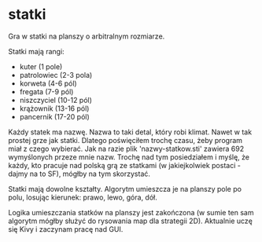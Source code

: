# statki

Gra w statki na planszy o arbitralnym rozmiarze.

Statki mają rangi:

- kuter (1 pole)
- patrolowiec (2-3 pola)
- korweta (4-6 pól)
- fregata (7-9 pól)
- niszczyciel (10-12 pól)
- krążownik (13-16 pól)
- pancernik (17-20 pól)

Każdy statek ma nazwę. Nazwa to taki detal, który robi klimat. Nawet w tak prostej grze jak statki. Dlatego poświęciłem trochę czasu, żeby program miał z czego wybierać. Jak na razie plik 'nazwy-statkow.sti' zawiera 692 wymyślonych przeze mnie nazw. Trochę nad tym posiedziałem i myślę, że każdy, kto pracuje nad polską grą ze statkami (w jakiejkolwiek postaci - dajmy na to SF), mógłby na tym skorzystać. 

Statki mają dowolne kształty. Algorytm umieszcza je na planszy pole po polu, losując kierunek: prawo, lewo, góra, dół.

Logika umieszczania statków na planszy jest zakończona (w sumie ten sam algorytm mógłby służyć do rysowania map dla strategii 2D). Aktualnie uczę się Kivy i zaczynam pracę nad GUI.
